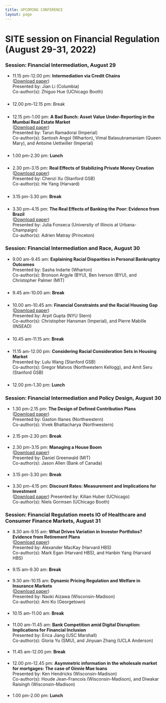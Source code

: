```yaml
---
title: UPCOMING CONFERENCE
layout: page
---
```


# SITE session on Financial Regulation (August 29-31, 2022)

### Session: Financial Intermediation, August 29

* 11.15 pm-12.00 pm:  **Intermediation via Credit Chains**\
([Download paper](https://www.nber.org/system/files/working_papers/w29632/w29632.pdf))\
Presented by: Jian Li (Columbia)\
Co-author(s): Zhiguo Hue (UChicago Booth)
#####
* 12.00 pm-12.15 pm: Break
#####
*	12.15 pm-1.00 pm: **A Bad Bunch: Asset Value Under-Reporting in the Mumbai Real Estate Market**\
([Download paper](https://papers.ssrn.com/sol3/papers.cfm?abstract_id=4055401))\
Presented by: Tarun Ramadorai (Imperial)\
Co-author(s): Santosh Angol (Wharton), Vimal Balasubramaniam (Queen Mary), and Antoine Uettwiller (Imperial)
#####
* 1.00 pm-2.30 pm: **Lunch**
#####
*	2.30 pm-3.15 pm: **Real Effects of Stabilizing Private Money Creation**\
([Download paper](https://chenzi-xu.com/docs/nationalbanks_xu_yang.pdf))\
Presented by: Chenzi Xu (Stanford GSB)\
Co-author(s): He Yang (Harvard)
#####
*	3.15 pm-3.30 pm: **Break**
#####
*	3.30 pm-4.15 pm: **The Real Effects of Banking the Poor: Evidence from Brazil**\
([Download paper](https://www.nber.org/system/files/working_papers/w30057/w30057.pdf))\
Presented by: Julia Fonseca (University of Illinois at Urbana-Champaign)\
Co-author(s): Adrien Matray (Princeton)
####
### Session: Financial Intermediation and Race, August 30
*	9.00 am-9.45 am: **Explaining Racial Disparities in Personal Bankruptcy Outcomes**\
Presented by: Sasha Indarte (Wharton)\
Co-author(s): Bronson Argyle (BYU), Ben Iverson (BYU), and Christopher Palmer (MIT)
#####
*	9.45 am-10.00 am: **Break**
#####
*	10.00 am-10.45 am: **Financial Constraints and the Racial Housing Gap**\
([Download paper](https://papers.ssrn.com/sol3/Delivery.cfm/SSRN_ID4163828_code3174931.pdf?abstractid=3969433&mirid=1))\
Presented by: Arpit Gupta (NYU Stern)\
Co-author(s): Christopher Hansman (Imperial), and Pierre Mabille (INSEAD)
#####
*	10.45 am-11.15 am: **Break**
#####
*	11.15 am-12.00 pm: **Considering Racial Consideration Sets in Housing Market**\
Presented by: Lulu Wang (Stanford GSB)\
Co-author(s): Gregor Matvos (Northwestern Kellogg), and Amit Seru (Stanford GSB)
#####
*	12.00 pm-1.30 pm: **Lunch**
#####
### Session: Financial Intermediation and Policy Design, August 30
*	1.30 pm-2.15 pm: **The Design of Defined Contribution Plans**\
([Download paper](https://www.nber.org/system/files/working_papers/w29981/w29981.pdf))\
Presented by: Gaston Illanes (Northwestern)\
Co-author(s): Vivek Bhattacharya (Northwestern)
####
*	2.15 pm-2.30 pm: **Break**
####
*	2.30 pm-3.15 pm: **Managing a House Boom**\
([Download paper](http://www.dlgreenwald.com/uploads/4/5/2/8/45280895/cdn_draft.pdf))\
Presented by: Daniel Greenwald (MIT)\
Co-author(s): Jason Allen (Bank of Canada)
####
*	3.15 pm-3.30 pm: **Break**
####
*	3.30 pm-4.15 pm: **Discount Rates: Measurement and Implications for Investment**\
([Download paper](https://kilianhuber.github.io/website/GormsenHuber2022.pdf))
Presented by: Kilian Huber (UChicago)\
Co-author(s): Niels Gormsen (UChicago Booth)
#####
### Session: Financial Regulation meets IO of Healthcare and Consumer Finance Markets, August 31
*	8.30 am-9.15 am: **What Drives Variation in Investor Portfolios? Evidence from Retirement Plans**\
([Download paper](https://alexandermackay.org/files/What%20Drives%20Variation%20in%20Investor%20Portfolios%20-%20Evidence%20from%20Retirement%20Plans.pdf))\
Presented by: Alexander MacKay (Harvard HBS)\
Co-author(s): Mark Egan (Harvard HBS), and Hanbin Yang (Harvard HBS)
####
*	9.15 am-9.30 am: **Break**
####
*	9.30 am-10.15 am: **Dynamic Pricing Regulation and Welfare in Insurance Markets**\
([Download paper](http://www.ko-ami.com/uploads/1/0/5/9/105963965/aizawa_ko_nov2021.pdf))\
Presented by: Naoki Aizawa (Wisconsin-Madison)\
Co-author(s): Ami Ko (Georgetown)
####
*	10.15 am-11.00 am: **Break**
####
*	11.00 am-11.45 am: **Bank Competition amid Digital Disruption: Implications for Financial Inclusion**\
Presented by: Erica Jiang (USC Marshall)\
Co-author(s): Gloria Yu (SMU), and Jinyuan Zhang (UCLA Anderson)
####
*	11.45 am-12.00 pm: **Break**
####
*	12.00 pm-12.45 pm: **Asymmetric information in the wholesale market for mortgages: The case of Ginnie Mae loans**\
Presented by: Ken Hendricks (Wisconsin-Madison)\
Co-author(s): Houde Jean-Francois (Wisconsin-Madison), and Diwakar Raisingh (Wisconsin-Madison)
####
*	1.00 pm-2.00 pm: **Lunch**
